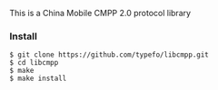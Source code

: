 This is a China Mobile CMPP 2.0 protocol library

### Install

    $ git clone https://github.com/typefo/libcmpp.git
    $ cd libcmpp
    $ make
    $ make install
